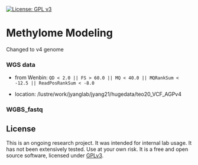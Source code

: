 [![License: GPL v3](https://img.shields.io/badge/License-GPL%20v3-blue.svg)](http://www.gnu.org/licenses/gpl-3.0)

# Methylome Modeling

Changed to v4 genome

### WGS data

- from Wenbin:
`QD < 2.0 || FS > 60.0 || MQ < 40.0 || MQRankSum < -12.5 || ReadPosRankSum < -8.0`

- location:
/lustre/work/jyanglab/jyang21/hugedata/teo20_VCF_AGPv4

### WGBS_fastq




## License
This is an ongoing research project. It was intended for internal lab usage. It has not been extensively tested. Use at your own risk.
It is a free and open source software, licensed under [GPLv3](LICENSE).
